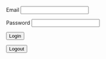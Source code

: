 <h1 id="user"> </h1>

<label for="inputEmail">Email</label>
<input id="inputEmail" type="text" name="inputEmail" autocomplete="off" />

 
<label for="inputPassword">Password</label>
<input id="inputPassword" type="password" name="inputPassword" />

<button class="button1" onclick="login()">Login</button>

<button class="button1" onclick="logout()">Logout</button>

<script>

function login() {
  // const email = document.getElementById("inputEmail").value;
  // const password = document.getElementById("inputPassword").value;

  const url = "https://frq.dtsivkovski.tk/authenticate";

  const body = {
        email: document.getElementById("inputEmail").value,
        password: document.getElementById("inputPassword").value,
  };
  
  const options = {
    method: 'POST',
    mode: 'cors', // no-cors, *cors, same-origin
    cache: 'no-cache', //*default, no-cache, reload, force-cache, only-if-cached
    credentials: 'include', // include, *same-origin, omit
    headers: {
        'Content-Type': 'application/json'
    },
    body: JSON.stringify(body)
  };

  console.log(options);

  // fetch(url, options)
  //   .then(response => console.log(response.text()))
  //   .then(result => console.log(result))
  //   .catch(error => console.log('error', error));

  // Fetch JWT
  fetch(url, options)
  .then(response => {
      // trap error response from Web API
      if (!response.ok) {
          const errorMsg = 'Login error: ' + response.status;
          console.log(errorMsg);
          return;
      }

      // Success!!!
      // Redirect to Database location
      const cookie = response.headers.get('Set-Cookie');
      localStorage.setItem('Cookie', cookie);
      sessionStorage.setItem("username", inputEmail);
      window.location.href = document.referrer
      // window.location.href = "{{site.baseurl}}/home";

  })
  
}

function logout() {
  document.cookie = "jwt=; expires=Thu, 01 Jan 1970 00:00:00 UTC; path=/;";
  sessionStorage.setItem("username", "Guest");
  sessionStorage.setItem("token", null);
  window.location.reload();

}

if (sessionStorage.getItem("username") == null) {
  sessionStorage.setItem("username", "Guest");
}

document.getElementById("user").innerHTML = "Hello " + sessionStorage.getItem("username") + "!";

</script>
